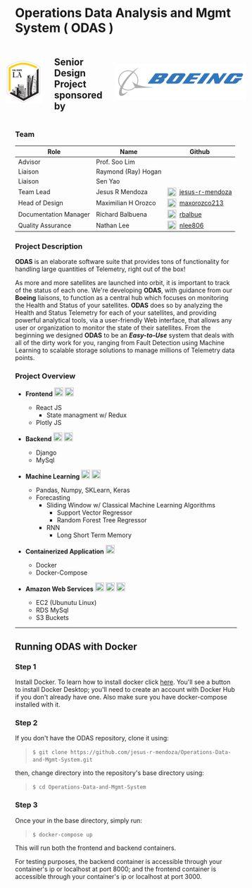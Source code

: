 # Operations Data Analysis and Mgmt System ( ODAS )

<div class="sub-header">
    <img src="resources/imgs/csula-sm.png" />
    <h2>Senior Design Project sponsored by</h2>
    <img src="resources/imgs/boeing-sm.png" />
</div>

### Team

Role | Name | Github |
--- | --- | --- |
Advisor | Prof. Soo Lim | |
Liaison | Raymond (Ray) Hogan | |
Liaison | Sen Yao | |
Team Lead | Jesus R Mendoza | <div class="github"> <img width="20px" height="20px" src="https://avatars2.githubusercontent.com/u/34051207?v=4" /> [jesus-r-mendoza](https://github.com/jesus-r-mendoza) </div>
Head of Design | Maximilian H Orozco | <div class="github"> <img width="20px" height="20px" src="https://avatars1.githubusercontent.com/u/25442889?v=4" /> [maxorozco213](https://github.com/maxorozco213) </div>
Documentation Manager | Richard Balbuena | <div class="github"> <img width="20px" height="20px" src="https://avatars2.githubusercontent.com/u/55844465?v=4" /> [rbalbue](https://github.com/rbalbue) </div>
Quality Assurance | Nathan Lee | <div class="github"> <img width="20px" height="20px" src="https://avatars3.githubusercontent.com/u/34043773?v=4" /> [nlee806](https://github.com/nlee806) </div>


### Project Description

**ODAS** is an elaborate software suite that provides tons of functionality for handling large quantities of Telemetry, right out of the box!

As more and more satellites are launched into orbit, it is important to track of the status of each one. We're developing **ODAS**, with guidance from our **Boeing** liaisons, to function as a central hub which focuses on monitoring the Health and Status of your satellites. **ODAS** does so by analyzing the Health and Status Telemetry for each of your satellites, and providing powerful analytical tools, via a user-friendly Web interface, that allows any user or organization to monitor the state of their satellites. From the beginning we designed **ODAS** to be an ***Easy-to-Use*** system that deals with all of the dirty work for you, ranging from Fault Detection using Machine Learning to scalable storage solutions to manage millions of Telemetry data points.

### Project Overview

- **Frontend** [<img width="20px" height="20px" src="https://avatars1.githubusercontent.com/u/25442889?v=4" />](#Team) [<img width="20px" height="20px" src="https://avatars3.githubusercontent.com/u/34043773?v=4" />](#Team)
    - React JS
        - State managment w/ Redux
    - Plotly JS

- **Backend** [<img width="20px" height="20px" src="https://avatars2.githubusercontent.com/u/34051207?v=4" />](#Team) [<img width="20px" height="20px" src="https://avatars2.githubusercontent.com/u/55844465?v=4" />](#Team)
    - Django
    - MySql

- **Machine Learning** [<img width="20px" height="20px" src="https://avatars2.githubusercontent.com/u/34051207?v=4" />](#Team) [<img width="20px" height="20px" src="https://avatars2.githubusercontent.com/u/55844465?v=4" />](#Team)
    - Pandas, Numpy, SKLearn, Keras
    - Forecasting
        - Sliding Window w/ Classical Machine Learning Algorithms
            - Support Vector Regressor
            - Random Forest Tree Regressor
        - RNN
            - Long Short Term Memory

- **Containerized Application** [<img width="20px" height="20px" src="https://avatars2.githubusercontent.com/u/34051207?v=4" />](#Team)
    - Docker
    - Docker-Compose

- **Amazon Web Services** [<img width="20px" height="20px" src="https://avatars2.githubusercontent.com/u/34051207?v=4" />](#Team) [<img width="20px" height="20px" src="https://avatars1.githubusercontent.com/u/25442889?v=4" />](#Team) [<img width="20px" height="20px" src="https://avatars2.githubusercontent.com/u/55844465?v=4" />](#Team)
    - EC2 (Ubunutu Linux)
    - RDS MySql
    - S3 Buckets

---

## Running ODAS with Docker

### Step 1
Install Docker. To learn how to install docker click [here](https://www.docker.com/products/docker-desktop). You'll see a button to install Docker Desktop; you'll need to create an account with Docker Hub if you don't already have one. Also make sure you have docker-compose installed with it.

### Step 2
If you don't have the ODAS repository, clone it using:

> `$ git clone https://github.com/jesus-r-mendoza/Operations-Data-and-Mgmt-System.git`

then, change directory into the repository's base directory using:

> `$ cd Operations-Data-and-Mgmt-System`

### Step 3
Once your in the base directory, simply run:

> `$ docker-compose up`

This will run both the frontend and backend containers.

For testing purposes, the backend container is accessible through your container's ip or localhost at port 8000; and the frontend container is accessible through your container's ip or localhost at port 3000.


<style>
.sub-header {
    display: flex;
    justify-content: center;
    align-items: center;
}

.github {
    display: flex;
    justify-content: left;
    align-items: center;
}

.sub-header img {
    margin: 0 2em;
}

.github img {
    margin-right: .5em;
}
</style>